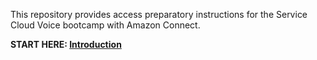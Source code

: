 This repository provides access preparatory instructions for the Service Cloud Voice bootcamp with Amazon Connect.

**START HERE: [Introduction](index.md)**

